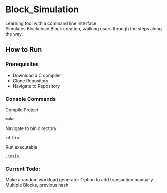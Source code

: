 # Block_Simulation

Learning tool with a command line interface.  
Simulates Blockchain Block creation, walking users through the steps along the way.


## How to Run

### Prerequisites
- Download a C compiler
- Clone Repository
- Navigate to Repository

### Console Commands
Compile Project
```
make
```
Navigate to bin directory
```
cd bin
```
Run executable
```
.\main
```

### Current Todo:  
Make a random workload generator
Option to add transaction manually
Multiple Blocks, previous hash
